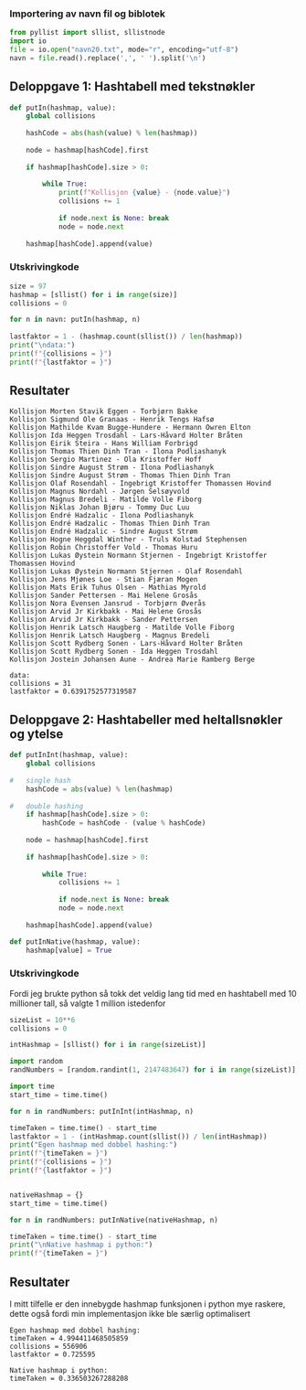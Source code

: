 ### Importering av navn fil og biblotek


```python
from pyllist import sllist, sllistnode
import io
file = io.open("navn20.txt", mode="r", encoding="utf-8")
navn = file.read().replace(',', ' ').split('\n')
```

## Deloppgave 1: Hashtabell med tekstnøkler



```python
def putIn(hashmap, value):
    global collisions
    
    hashCode = abs(hash(value) % len(hashmap))
    
    node = hashmap[hashCode].first
    
    if hashmap[hashCode].size > 0:
        
        while True:
            print(f"Kollisjon {value} - {node.value}")
            collisions += 1
            
            if node.next is None: break
            node = node.next
        
    hashmap[hashCode].append(value)
```

### Utskrivingkode


```python
size = 97
hashmap = [sllist() for i in range(size)]
collisions = 0

for n in navn: putIn(hashmap, n)
    
lastfaktor = 1 - (hashmap.count(sllist()) / len(hashmap))
print("\ndata:")
print(f"{collisions = }")
print(f"{lastfaktor = }")
```
## Resultater

    Kollisjon Morten Stavik Eggen - Torbjørn Bakke
    Kollisjon Sigmund Ole Granaas - Henrik Tengs Hafsø
    Kollisjon Mathilde Kvam Bugge-Hundere - Hermann Owren Elton
    Kollisjon Ida Heggen Trosdahl - Lars-Håvard Holter Bråten
    Kollisjon Eirik Steira - Hans William Forbrigd
    Kollisjon Thomas Thien Dinh Tran - Ilona Podliashanyk
    Kollisjon Sergio Martinez - Ola Kristoffer Hoff
    Kollisjon Sindre August Strøm - Ilona Podliashanyk
    Kollisjon Sindre August Strøm - Thomas Thien Dinh Tran
    Kollisjon Olaf Rosendahl - Ingebrigt Kristoffer Thomassen Hovind
    Kollisjon Magnus Nordahl - Jørgen Selsøyvold
    Kollisjon Magnus Bredeli - Matilde Volle Fiborg
    Kollisjon Niklas Johan Bjøru - Tommy Duc Luu
    Kollisjon Endré Hadzalic - Ilona Podliashanyk
    Kollisjon Endré Hadzalic - Thomas Thien Dinh Tran
    Kollisjon Endré Hadzalic - Sindre August Strøm
    Kollisjon Hogne Heggdal Winther - Truls Kolstad Stephensen
    Kollisjon Robin Christoffer Vold - Thomas Huru
    Kollisjon Lukas Øystein Normann Stjernen - Ingebrigt Kristoffer Thomassen Hovind
    Kollisjon Lukas Øystein Normann Stjernen - Olaf Rosendahl
    Kollisjon Jens Mjønes Loe - Stian Fjæran Mogen
    Kollisjon Mats Erik Tuhus Olsen - Mathias Myrold
    Kollisjon Sander Pettersen - Mai Helene Grosås
    Kollisjon Nora Evensen Jansrud - Torbjørn Øverås
    Kollisjon Arvid Jr Kirkbakk - Mai Helene Grosås
    Kollisjon Arvid Jr Kirkbakk - Sander Pettersen
    Kollisjon Henrik Latsch Haugberg - Matilde Volle Fiborg
    Kollisjon Henrik Latsch Haugberg - Magnus Bredeli
    Kollisjon Scott Rydberg Sonen - Lars-Håvard Holter Bråten
    Kollisjon Scott Rydberg Sonen - Ida Heggen Trosdahl
    Kollisjon Jostein Johansen Aune - Andrea Marie Ramberg Berge
    
    data:
    collisions = 31
    lastfaktor = 0.6391752577319587
    

## Deloppgave 2: Hashtabeller med heltallsnøkler og ytelse


```python
def putInInt(hashmap, value):
    global collisions
    
#   single hash
    hashCode = abs(value) % len(hashmap)
    
#   double hashing
    if hashmap[hashCode].size > 0:
        hashCode = hashCode - (value % hashCode)
        
    node = hashmap[hashCode].first
    
    if hashmap[hashCode].size > 0:
        
        while True:
            collisions += 1
            
            if node.next is None: break
            node = node.next
        
    hashmap[hashCode].append(value)
```


```python
def putInNative(hashmap, value):
    hashmap[value] = True
```

### Utskrivingkode  
Fordi jeg brukte python så tokk det veldig lang tid med en hashtabell med 10 millioner tall, så valgte 1 million istedenfor

```python
sizeList = 10**6
collisions = 0

intHashmap = [sllist() for i in range(sizeList)]

import random
randNumbers = [random.randint(1, 2147483647) for i in range(sizeList)]

import time
start_time = time.time()

for n in randNumbers: putInInt(intHashmap, n)

timeTaken = time.time() - start_time
lastfaktor = 1 - (intHashmap.count(sllist()) / len(intHashmap))
print("Egen hashmap med dobbel hashing:")
print(f"{timeTaken = }")
print(f"{collisions = }")
print(f"{lastfaktor = }")


nativeHashmap = {}
start_time = time.time()

for n in randNumbers: putInNative(nativeHashmap, n)

timeTaken = time.time() - start_time
print("\nNative hashmap i python:")
print(f"{timeTaken = }")
```

## Resultater
I mitt tilfelle er den innebygde hashmap funksjonen i python mye raskere, dette også fordi min implementasjon ikke ble særlig optimalisert

    Egen hashmap med dobbel hashing:
    timeTaken = 4.994411468505859
    collisions = 556906
    lastfaktor = 0.725595
    
    Native hashmap i python:
    timeTaken = 0.336503267288208
    
